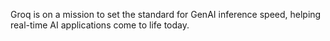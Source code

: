 Groq is on a mission to set the standard for GenAI inference speed, helping real-time AI applications come to life today.